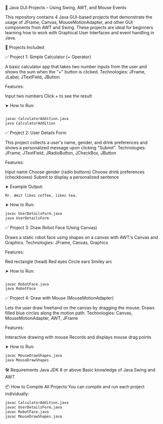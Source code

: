 📘 Java GUI Projects – Using Swing, AWT, and Mouse Events

This repository contains 4 Java GUI-based projects that demonstrate the usage of JFrame, Canvas, MouseMotionAdapter, and other GUI components from AWT and Swing. These projects are ideal for beginners learning how to work with Graphical User Interfaces and event handling in Java.

📁 Projects Included

✅ Project 1: Simple Calculator (+ Operator)

A basic calculator app that takes two number inputs from the user and shows the sum when the "+" button is clicked.
Technologies: JFrame, JLabel, JTextField, JButton

Features:

Input two numbers
Click + to see the result

➤ How to Run:

```Bash

javac CalculatorAddition.java
java CalculatorAddition
```

✅ Project 2: User Details Form

This project collects a user's name, gender, and drink preferences and shows a personalized message upon clicking "Submit".
Technologies: JFrame, JTextField, JRadioButton, JCheckBox, JButton

Features:

Input name
Choose gender (radio buttons)
Choose drink preferences (checkboxes)
Submit to display a personalized sentence

➤ Example Output:
```
Mr. Amit likes coffee, likes tea.
```
➤ How to Run:

```bash
javac UserDetailsForm.java
java UserDetailsForm
```

✅ Project 3: Draw Robot Face (Using Canvas)

Draws a static robot face using shapes on a canvas with AWT's Canvas and Graphics.
Technologies: JFrame, Canvas, Graphics

Features:

Red rectangle (head)
Red eyes
Circle ears
Smiley arc

➤ How to Run:

```bash

javac RobotFace.java
java RobotFace
```

✅ Project 4: Draw with Mouse (MouseMotionAdapter)

Lets the user draw freehand on the canvas by dragging the mouse. Draws filled blue circles along the motion path.
Technologies: Canvas, MouseMotionAdapter, AWT, JFrame

Features:

Interactive drawing with mouse
Records and displays mouse drag points

➤ How to Run:
```bash
javac MouseDrawShapes.java
java MouseDrawShapes
```

🛠 Requirements
Java JDK 8 or above
Basic knowledge of Java Swing and AWT

📦 How to Compile All Projects
You can compile and run each project individually:

```bash
javac CalculatorAddition.java
javac UserDetailsForm.java
javac RobotFace.java
javac MouseDrawShapes.java
```
